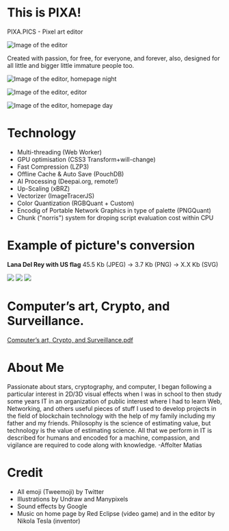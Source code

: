 # This is PIXA!

PIXA.PICS - Pixel art editor

![Image of the editor](https://github.com/pixa-pics/pixa-pics.github.io/blob/main/src/images/markechicks.jpeg)

Created with passion, for free, for everyone, and forever, also, designed for all little and bigger little immature people too.

![Image of the editor, homepage night](https://github.com/pixa-pics/pixa-pics.github.io/blob/main/doc/screenshots/ScreenshotHomeTwo.png)

![Image of the editor, editor](https://github.com/pixa-pics/pixa-pics.github.io/blob/main/doc/screenshots/ScreenshotEditor.png)

![Image of the editor, homepage day](https://github.com/pixa-pics/pixa-pics.github.io/blob/main/doc/screenshots/ScreenshotHomeOne.png)

# Technology

 * Multi-threading (Web Worker)
 * GPU optimisation (CSS3 Transform+will-change)
 * Fast Compression (LZP3)
 * Offline Cache & Auto Save (PouchDB)
 * AI Processing (Deepai.org, remote!)
 * Up-Scaling (xBRZ)
 * Vectorizer (ImageTracerJS)
 * Color Quantization (RGBQuant + Custom)
 * Encodig of Portable Network Graphics in type of palette (PNGQuant)
 * Chunk ("norris") system for droping script evaluation cost within CPU

# Example of picture's conversion

**Lana Del Rey with US flag** 45.5 Kb (JPEG) -> 3.7 Kb (PNG) -> X.X Kb (SVG)

![](https://steemitimages.com/265x265/https://github.com/pixa-pics/pixa-pics.github.io/blob/main/doc/test/LDR%20JPG.jpg?raw=true)
![](https://steemitimages.com/265x265/https://github.com/pixa-pics/pixa-pics.github.io/blob/main/doc/test/LDR%20PNG.png?raw=true)
![](https://steemitimages.com/265x265/https://github.com/pixa-pics/pixa-pics.github.io/blob/main/doc/test/LDR%20SVG.png?raw=true)

# Computer’s art, Crypto, and Surveillance.

[Computer’s art, Crypto, and Surveillance.pdf](https://github.com/pixa-pics/pixa-pics.github.io/raw/main/src/files/Computer%E2%80%99s%20art%2C%20Crypto%2C%20and%20Surveillance.pdf)

# About Me

Passionate about stars, cryptography, and computer, I began following a particular interest in 2D/3D visual effects when I was in school to then study some years IT in an organization of public interest where I had to learn Web, Networking, and others useful pieces of stuff I used to develop projects in the field of blockchain technology with the help of my family including my father and my friends.
Philosophy is the science of estimating value, but technology is the value of estimating science. All that we perform in IT is described for humans and encoded for a machine, compassion, and vigilance are required to code along with knowledge.
-Affolter Matias

# Credit

 * All emoji (Tweemoji) by Twitter
 * Illustrations by Undraw and Manypixels
 * Sound effects by Google
 * Music on home page by Red Eclipse (video game) and in the editor by Nikola Tesla (inventor)
